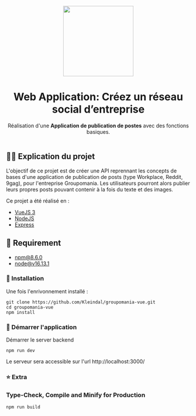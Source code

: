 <p align="center">
  <a href="#">
    <img src="https://user.oc-static.com/upload/2022/05/25/1653474647318_icon-left-font.png" width="auto" height="192px"/>
  </a>
</p>

<h1 align="center">
  Web Application: Créez un réseau social d’entreprise
</h1>

<p align="center">
  Réalisation d'une <strong>Application de publication de postes</strong> avec des fonctions basiques.
  <br />
  <br />
</p>

## 👩‍💻 Explication du projet

L'objectif de ce projet est de créer une API reprennant les concepts de bases d'une application de publication de posts (type Workplace, Reddit, 9gag), pour l'entreprise Groupomania. Les utilisateurs pourront alors publier leurs propres posts pouvant contenir à la fois du texte et des images.

Ce projet a été réalisé en :
   - [VueJS 3](https://vuejs.org/guide/quick-start.html)
   - [NodeJS](https://nodejs.org/en/about/releases/)
   - [Express](https://expressjs.com/fr/starter/installing.html)


## 🚀 Requirement
- npm@8.6.0
- node@v16.13.1

### 🐳 Installation
Une fois l'enrivonnement installé :
```
git clone https://github.com/Kleindal/groupomania-vue.git
cd groupomania-vue
npm install
```

### 🚀 Démarrer l'application
Démarrer le server backend
```ssh
npm run dev
```
Le serveur sera accessible sur l'url http://localhost:3000/

### ⭐ Extra
### Type-Check, Compile and Minify for Production

```sh
npm run build
```


